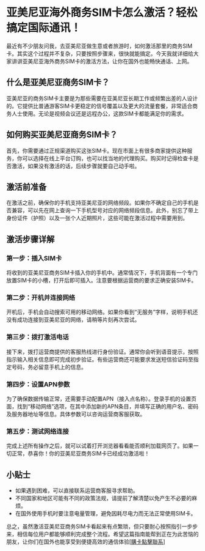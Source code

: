 # 亚美尼亚海外商务SIM卡怎么激活？轻松搞定国际通讯！

最近有不少朋友问我，去亚美尼亚做生意或者旅游时，如何激活那里的商务SIM卡。其实这个过程并不复杂，只要按照步骤来，很快就能搞定。今天我就详细给大家讲讲亚美尼亚海外商务SIM卡的激活方法，让你在国外也能畅快通话、上网。

## 什么是亚美尼亚商务SIM卡？

亚美尼亚的商务SIM卡主要是为那些需要在亚美尼亚长期工作或频繁出差的人设计的。它提供比普通游客SIM卡更稳定的信号覆盖以及更大的流量套餐，非常适合商务人士使用。无论是视频会议还是远程办公，这款SIM卡都能满足你的需求。

## 如何购买亚美尼亚商务SIM卡？

首先，你需要通过正规渠道购买这张SIM卡。现在市面上有很多商家提供这种服务，你可以选择在线上平台订购，也可以找当地的代理购买。购买时记得检查卡是否激活，如果没有激活的话，后续步骤就要自己动手啦。

## 激活前准备

在激活之前，确保你的手机支持亚美尼亚的网络频段。如果你不确定自己的手机是否兼容，可以先在网上查询一下手机型号对应的网络频段信息。此外，别忘了带上身份证件（护照）以及一张个人近期照片，这些可能在激活过程中需要用到。

## 激活步骤详解

### 第一步：插入SIM卡

将收到的亚美尼亚商务SIM卡插入你的手机中。通常情况下，手机背面有一个专门放置SIM卡的小槽，打开后即可插入。注意要根据运营商的要求正确安装SIM卡。

### 第二步：开机并连接网络

开机后，手机会自动搜索可用的移动网络。如果你看到“无服务”字样，说明手机还没有成功连接到亚美尼亚的网络，请稍等片刻再次尝试。

### 第三步：拨打激活电话

接下来，拨打运营商提供的客服热线进行身份验证。通常你会听到语音提示，按照指示输入相关信息即可完成初步验证。有些运营商还可能要求发送短信验证码至指定号码，务必留意手机上的信息。

### 第四步：设置APN参数

为了确保数据传输正常，还需要手动配置APN（接入点名称）。登录手机的设置页面，找到“移动网络”选项，在其中添加新的APN条目，并填写正确的用户名、密码及服务器地址等信息。具体参数可以咨询运营商客服获取。

### 第五步：测试网络连接

完成上述所有操作之后，就可以试着打开浏览器看看能否顺利加载网页了。如果一切正常，恭喜你！你的亚美尼亚商务SIM卡已经成功激活啦！

## 小贴士

- 如果遇到困难，可以直接联系运营商客服寻求帮助。
- 不同国家和地区可能有不同的政策法规，请提前了解清楚以免产生不必要的麻烦。
- 在国外使用手机时要注意电量管理，避免因耗尽电力而无法正常使用SIM卡。

总之，虽然激活亚美尼亚商务SIM卡看起来有点繁琐，但只要耐心按照指引一步步来，相信每位用户都能够顺利完成整个流程。希望这篇指南能帮到正在为此苦恼的朋友，让你们在国外也能享受到便捷高效的通信体验[[購卡點擊聯系](https://t.me/s/esim1088)]